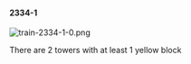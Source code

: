 #### 2334-1
![train-2334-1-0.png](https://github.com/lil-lab/nlvr/raw/master/nlvr/train/images/77/train-2334-1-0.png "train-2334-1-0.png")

There are 2 towers with at least 1 yellow block